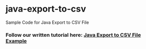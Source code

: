 # java-export-to-csv
Sample Code for Java Export to CSV File
### Follow our written tutorial here: [Java Export to CSV File Example](https://www.codejava.net/coding/super-csv-writing-pojos-to-csv-file-using-csvbeanwriter)
